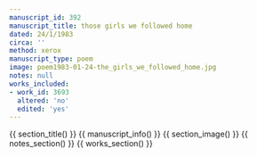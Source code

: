 ```yaml
---
manuscript_id: 392
manuscript_title: those girls we followed home
dated: 24/1/1983
circa: ''
method: xerox
manuscript_type: poem
image: poem1983-01-24-the_girls_we_followed_home.jpg
notes: null
works_included:
- work_id: 3693
  altered: 'no'
  edited: 'yes'
---
```


{{ section_title() }}
{{ manuscript_info() }}
{{ section_image() }}
{{ notes_section() }}
{{ works_section() }}
